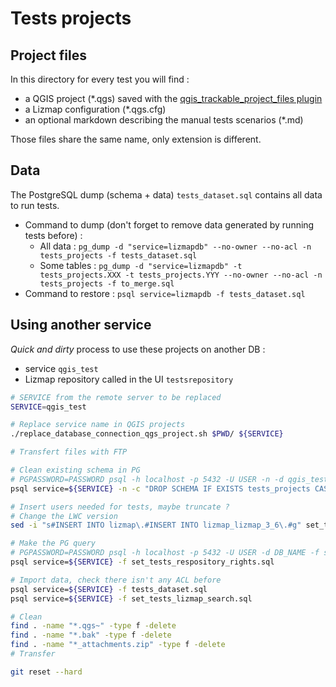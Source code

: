 # Tests projects

## Project files

In this directory for every test you will find :

* a QGIS project (*.qgs) saved with the [qgis_trackable_project_files plugin](https://github.com/opengisch/qgis_trackable_project_files)
* a Lizmap configuration (*.qgs.cfg)
* an optional markdown describing the manual tests scenarios (*.md)

Those files share the same name, only extension is different.

## Data

The PostgreSQL dump (schema + data) `tests_dataset.sql` contains all data to run tests.
* Command to dump (don't forget to remove data generated by running tests before) :
    * All data : `pg_dump -d "service=lizmapdb" --no-owner --no-acl -n tests_projects -f tests_dataset.sql`
    * Some tables : `pg_dump -d "service=lizmapdb" -t tests_projects.XXX -t tests_projects.YYY --no-owner --no-acl -n tests_projects -f to_merge.sql`
* Command to restore : `psql service=lizmapdb -f tests_dataset.sql`

## Using another service

*Quick and dirty* process to use these projects on another DB :

* service `qgis_test`
* Lizmap repository called in the UI `testsrepository`

```bash
# SERVICE from the remote server to be replaced
SERVICE=qgis_test

# Replace service name in QGIS projects
./replace_database_connection_qgs_project.sh $PWD/ ${SERVICE}

# Transfert files with FTP

# Clean existing schema in PG
# PGPASSWORD=PASSWORD psql -h localhost -p 5432 -U USER -n -d qgis_test -c "DROP SCHEMA IF EXISTS tests_projects CASCADE"
psql service=${SERVICE} -n -c "DROP SCHEMA IF EXISTS tests_projects CASCADE"

# Insert users needed for tests, maybe truncate ?
# Change the LWC version
sed -i "s#INSERT INTO lizmap\.#INSERT INTO lizmap_lizmap_3_6\.#g" set_tests_respository_rights.sql

# Make the PG query
# PGPASSWORD=PASSWORD psql -h localhost -p 5432 -U USER -d DB_NAME -f set_tests_respository_rights.sql
psql service=${SERVICE} -f set_tests_respository_rights.sql

# Import data, check there isn't any ACL before
psql service=${SERVICE} -f tests_dataset.sql
psql service=${SERVICE} -f set_tests_lizmap_search.sql

# Clean
find . -name "*.qgs~" -type f -delete
find . -name "*.bak" -type f -delete
find . -name "*_attachments.zip" -type f -delete
# Transfer

git reset --hard
```
